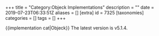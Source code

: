 +++
title = "Category:Objeck Implementations"
description = ""
date = 2019-07-23T06:33:51Z
aliases = []
[extra]
id = 7325
[taxonomies]
categories = []
tags = []
+++

{{implementation cat|Objeck}}
The latest version is v5.1.4.
